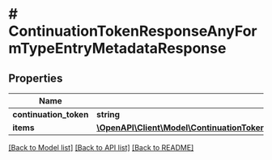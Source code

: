 # # ContinuationTokenResponseAnyFormTypeEntryMetadataResponse

## Properties

Name | Type | Description | Notes
------------ | ------------- | ------------- | -------------
**continuation_token** | **string** |  | [optional]
**items** | [**\OpenAPI\Client\Model\ContinuationTokenResponseAnyFormTypeEntryMetadataResponseItemsInner[]**](ContinuationTokenResponseAnyFormTypeEntryMetadataResponseItemsInner.md) |  | [optional]

[[Back to Model list]](../../README.md#models) [[Back to API list]](../../README.md#endpoints) [[Back to README]](../../README.md)
